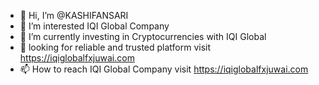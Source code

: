 - 👋 Hi, I’m @KASHIFANSARI
- 👀 I’m interested IQI Global Company 
- 🌱 I’m currently investing in Cryptocurrencies with IQI Global 
- 💞️ looking for reliable and trusted platform visit https://iqiglobalfxjuwai.com
- 📫 How to reach IQI Global Company visit https://iqiglobalfxjuwai.com

<!---
KASHIFANSAR/KASHIFANSAR is a ✨ special ✨ repository because its `README.md` (this file) appears on your GitHub profile.
You can click the Preview link to take a look at your changes.
--->
